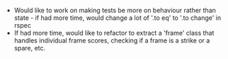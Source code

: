 * Would like to work on making tests be more on behaviour rather than state - if had more time, would change a lot of '.to eq' to '.to change' in rspec
* If had more time, would like to refactor to extract a 'frame' class that handles individual frame scores, checking if a frame is a strike or a spare, etc.